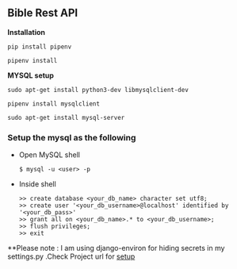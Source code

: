 ## Bible Rest API

**Installation**

```
pip install pipenv

pipenv install
```

**MYSQL setup**

```
sudo apt-get install python3-dev libmysqlclient-dev

pipenv install mysqlclient

sudo apt-get install mysql-server
```

### Setup the mysql as the following

- Open MySQL shell
     ```
     $ mysql -u <user> -p
     ```
- Inside shell
     ```
     >> create database <your_db_name> character set utf8;
     >> create user '<your_db_username>@localhost' identified by '<your_db_pass>'
     >> grant all on <your_db_name>.* to <your_db_username>;
     >> flush privileges;
     >> exit
     ```

**Please note : I am using django-environ for hiding secrets in my settings.py .Check Project url for [setup](https://github.com/joke2k/django-environ)
